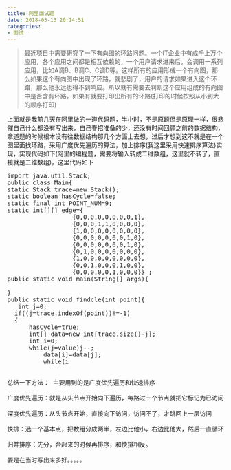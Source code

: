 ```yaml
---
title: 阿里面试题
date: 2018-03-13 20:14:51
categories: 
- 面试
---
```


>最近项目中需要研究了一下有向图的环路问题。一个IT企业中有成千上万个应用，各个应用之间都是相互依赖的，一个用户请求进来后，会调用一系列应用，比如A调B、B调C、C调D等。这样所有的应用形成一个有向图，那么如果这个有向图中出现了环路，就悲剧了，用户的请求如果进入这个环路，那么他永远也得不到响应。所以就有需要去判断这个应用组成的有向图中是否含有环路，如果有就要打印出所有的环路(打印的时候按照从小到大的顺序打印)  

<!--more-->

上面就是我前几天在阿里做的一道代码题，半小时，不是原题但是原理一样，很悲催自己什么都没有写出来，自己春招准备的少，还没有时间回顾之前的数据结构，拿道题的时候根本没有往数据结构那几个方面上去想，过后才想到这不就是在一个图里面找环路，采用广度优先遍历的算法，加上排序(我这里采用快速排序算法)实现，实现代码如下(阿里的编程题，需要将输入转成二维数组，这里就不转了，直接就是二维数组)，这里代码如下
<pre>
import java.util.Stack;
public class Main{
static Stack<Integer> trace=new Stack<Integer>();
static boolean hasCycle=false;
static final int POINT_NUM=9;
static int[][] edge={
                  {0,0,0,0,0,0,0,0,1},
                  {0,0,0,1,1,0,0,0,0},
                  {1,0,0,0,0,0,0,0,0},
                  {0,0,0,0,0,0,0,1,0},
                  {0,0,0,0,0,0,0,1,0},
                  {0,1,0,0,0,0,0,0,0},
                  {1,0,0,0,0,0,0,0,0},
                  {0,0,1,0,0,0,1,0,0},
                  {0,0,0,0,0,1,0,0,0}} ;
public static void main(String[] args){

}
public static void findcle(int point){
   int j=0;
  if((j=trace.indexOf(point))!=-1)
  {
      hasCycle=true;
      int[] data=new int[trace.size()-j];
	  int i=0;
      while(j<trace.size()){
        data[i]=trace.get(j);
        i++;
        j++;
      }  
      quickSort(data,0,data.length-1);
      for(int m=0;m<data.length;m++)
        System.out.print(data[m]+" ");
      System.out.print("\n");
  }
  trace.push(point);
  for(int i=0;i<POINT_NUM;i++)
     if(edge[point][i]==1)
		findcle(i);
   trace.pop();
}

public static void quickSort(int[] data,int left,int right){
    if(left<right){
       int value=data[left];
       int i=left;
       int j=right;
       while(i<j){
          while(i<j && data[j]>=value)j--;
		  data[i]=data[j];
          while(i<j && data[i]<=value)i++;
		  data[j]=data[i];
    } 
      data[i]=value;
      quickSort(data,left,i-1);
      quickSort(data,i+1,right);
  }

}
}
</pre>


总结一下方法： 主要用到的是广度优先遍历和快速排序  
广度优先遍历：就是从头节点开始向下遍历，每路过一个节点就把它标记为已访问，一层一层访问过去。  
深度优先遍历：从头节点开始，直接向下访问，访问不了，才跳回上一层访问  
快排：选一个基本点，把数组分成两半，左边比他小，右边比他大，然后一直循环下去分，知道分到一个的时候就已经排好序了  
归并排序：先分，合起来的时候再排序，和快排相反。  
要是在当时写出来多好。。。。。  
